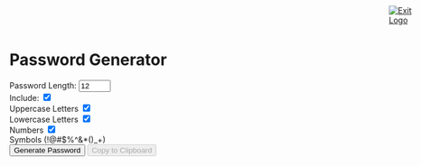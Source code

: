 
<html lang="en">
<head>
<meta charset="UTF-8">
<meta name="viewport" content="width=device-width, initial-scale=1.0">
<title>Password Generator</title>
<link rel="stylesheet" href="styles.css">
</head>
<body>
  <style>
    /* Import Bootstrap CSS (Assuming you have Bootstrap linked in your project) */
@import url('https://stackpath.bootstrapcdn.com/bootstrap/4.5.0/css/bootstrap.min.css');

/* Custom CSS */

body {
  background-color: #000204;
  font-family: 'Arial', sans-serif;
}

.container {
  background-color: #fff;
  padding: 30px;
  border-radius: 8px;
  box-shadow: 0 0 10px rgba(0, 0, 0, 0.1);
  text-align: center;
  max-width: 600px;
  margin-top: 50px;
}

h1 {
  font-size: 28px;
  margin-bottom: 30px;
  display:none;
}

.form-group {
  margin-bottom: 20px;
  text-align: left;
}

.label-checkbox {
  margin-right: 15px;
}

.password-container {
  margin-top: 30px;
}

#password {
  font-family: 'Courier New', monospace;
  font-size: 18px;
  background-color: #f9f9f9;
  padding: 15px;
  border: 1px solid #ccc;
  border-radius: 4px;
  display: inline-block;
  word-break: break-all;
  min-width: 250px;
}

button {
  font-size: 16px;
  margin-top: 15px;
}
#exitLogo {
  position: absolute;
  top: 10px;
  right: 10px;
  width: 50px; /* Fixed width */
  height: 50px; /* Fixed height */
  display: flex;
  justify-content: center;
  align-items: center;
}

#exitLogo img {
  width: 100%;
  height: 100%;
  object-fit: contain; /* Maintain aspect ratio */
}
  </style>
<div class="container">
  
  <h1>Password Generator</h1>
  <div class="form-group">
    <label for="length">Password Length:</label>
    <input type="number" id="length" min="4" max="32" value="12">
  </div>
  <div class="form-group">
    <label for="characters">Include:</label>
    <input type="checkbox" id="uppercase" checked><br>
    <label for="uppercase">Uppercase Letters</label>
    <input type="checkbox" id="lowercase" checked><br>
    <label for="lowercase">Lowercase Letters</label>
    <input type="checkbox" id="numbers" checked><br>
    <label for="numbers">Numbers</label>
    <input type="checkbox" id="symbols" checked><br>
    <label for="symbols">Symbols (!@#$%^&*()_+)</label>
  </div>
  <div class="form-group">
    <button id="generate">Generate Password</button>
    <button id="copy" disabled>Copy to Clipboard</button>
  </div>
  <div class="password-container">
    <p id="password"></p>
    
  </div>
</div>
<a href="index.html" id="exitLogo">
  <img src="https://t3.ftcdn.net/jpg/04/51/52/52/360_F_451525222_IKqxMEeAVBS6Pj5JpJU0MxnQAtasHZPe.jpg" alt="Exit Logo">
</a>

<script>
  const lengthField = document.getElementById('length');
const uppercaseCheckbox = document.getElementById('uppercase');
const lowercaseCheckbox = document.getElementById('lowercase');
const numbersCheckbox = document.getElementById('numbers');
const symbolsCheckbox = document.getElementById('symbols');
const generateButton = document.getElementById('generate');
const copyButton = document.getElementById('copy');
const passwordField = document.getElementById('password');

generateButton.addEventListener('click', function() {
  const length = +lengthField.value;
  const includeUppercase = uppercaseCheckbox.checked;
  const includeLowercase = lowercaseCheckbox.checked;
  const includeNumbers = numbersCheckbox.checked;
  const includeSymbols = symbolsCheckbox.checked;

  const generatedPassword = generatePassword(length, includeUppercase, includeLowercase, includeNumbers, includeSymbols);
  animateText(generatedPassword);
  passwordField.textContent = generatedPassword;
  copyButton.disabled = false;
});

copyButton.addEventListener('click', function() {
  const textarea = document.createElement('textarea');
  const password = passwordField.textContent;

  if (!password) {
    return;
  }

  textarea.value = password;
  document.body.appendChild(textarea);
  textarea.select();
  document.execCommand('copy');
  textarea.remove();
});

function generatePassword(length, uppercase, lowercase, numbers, symbols) {
  let charSet = '';
  if (uppercase) charSet += 'ABCDEFGHIJKLMNOPQRSTUVWXYZ';
  if (lowercase) charSet += 'abcdefghijklmnopqrstuvwxyz';
  if (numbers) charSet += '0123456789';
  if (symbols) charSet += '!@#$%^&*()_+';

  let password = '';
  for (let i = 0; i < length; i++) {
    const randomIndex = Math.floor(Math.random() * charSet.length);
    password += charSet[randomIndex];
  }

  return password;
}

function animateText(text) {
  let index = 0;
  const interval = setInterval(function() {
    passwordField.textContent = text.substring(0, index + 1);
    index++;

    if (index >= text.length) {
      clearInterval(interval);
    }
  }, 50); // Adjust the interval (in milliseconds) for typing speed
}

</script>
</body>
